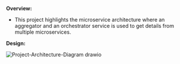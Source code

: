 **Overview:**

* This project highlights the microservice architecture where an aggregator and an orchestrator service is used to get details from multiple microservices.


**Design:**

![Project-Architecture-Diagram drawio](https://user-images.githubusercontent.com/40859584/180609438-33187785-3095-43f2-9d4b-4980a8af10a8.png)


